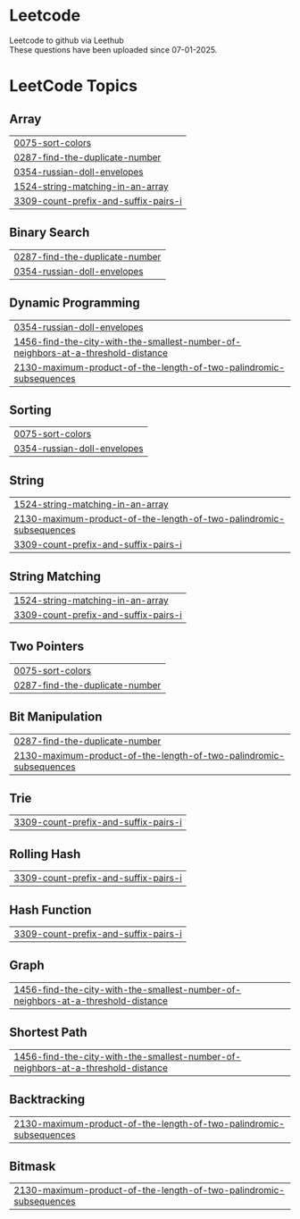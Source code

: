 # Leetcode
Leetcode to github via Leethub
<br> These questions have been uploaded since 07-01-2025.

<!---LeetCode Topics Start-->
# LeetCode Topics
## Array
|  |
| ------- |
| [0075-sort-colors](https://github.com/Aditic1/Leetcode/tree/master/0075-sort-colors) |
| [0287-find-the-duplicate-number](https://github.com/Aditic1/Leetcode/tree/master/0287-find-the-duplicate-number) |
| [0354-russian-doll-envelopes](https://github.com/Aditic1/Leetcode/tree/master/0354-russian-doll-envelopes) |
| [1524-string-matching-in-an-array](https://github.com/Aditic1/Leetcode/tree/master/1524-string-matching-in-an-array) |
| [3309-count-prefix-and-suffix-pairs-i](https://github.com/Aditic1/Leetcode/tree/master/3309-count-prefix-and-suffix-pairs-i) |
## Binary Search
|  |
| ------- |
| [0287-find-the-duplicate-number](https://github.com/Aditic1/Leetcode/tree/master/0287-find-the-duplicate-number) |
| [0354-russian-doll-envelopes](https://github.com/Aditic1/Leetcode/tree/master/0354-russian-doll-envelopes) |
## Dynamic Programming
|  |
| ------- |
| [0354-russian-doll-envelopes](https://github.com/Aditic1/Leetcode/tree/master/0354-russian-doll-envelopes) |
| [1456-find-the-city-with-the-smallest-number-of-neighbors-at-a-threshold-distance](https://github.com/Aditic1/Leetcode/tree/master/1456-find-the-city-with-the-smallest-number-of-neighbors-at-a-threshold-distance) |
| [2130-maximum-product-of-the-length-of-two-palindromic-subsequences](https://github.com/Aditic1/Leetcode/tree/master/2130-maximum-product-of-the-length-of-two-palindromic-subsequences) |
## Sorting
|  |
| ------- |
| [0075-sort-colors](https://github.com/Aditic1/Leetcode/tree/master/0075-sort-colors) |
| [0354-russian-doll-envelopes](https://github.com/Aditic1/Leetcode/tree/master/0354-russian-doll-envelopes) |
## String
|  |
| ------- |
| [1524-string-matching-in-an-array](https://github.com/Aditic1/Leetcode/tree/master/1524-string-matching-in-an-array) |
| [2130-maximum-product-of-the-length-of-two-palindromic-subsequences](https://github.com/Aditic1/Leetcode/tree/master/2130-maximum-product-of-the-length-of-two-palindromic-subsequences) |
| [3309-count-prefix-and-suffix-pairs-i](https://github.com/Aditic1/Leetcode/tree/master/3309-count-prefix-and-suffix-pairs-i) |
## String Matching
|  |
| ------- |
| [1524-string-matching-in-an-array](https://github.com/Aditic1/Leetcode/tree/master/1524-string-matching-in-an-array) |
| [3309-count-prefix-and-suffix-pairs-i](https://github.com/Aditic1/Leetcode/tree/master/3309-count-prefix-and-suffix-pairs-i) |
## Two Pointers
|  |
| ------- |
| [0075-sort-colors](https://github.com/Aditic1/Leetcode/tree/master/0075-sort-colors) |
| [0287-find-the-duplicate-number](https://github.com/Aditic1/Leetcode/tree/master/0287-find-the-duplicate-number) |
## Bit Manipulation
|  |
| ------- |
| [0287-find-the-duplicate-number](https://github.com/Aditic1/Leetcode/tree/master/0287-find-the-duplicate-number) |
| [2130-maximum-product-of-the-length-of-two-palindromic-subsequences](https://github.com/Aditic1/Leetcode/tree/master/2130-maximum-product-of-the-length-of-two-palindromic-subsequences) |
## Trie
|  |
| ------- |
| [3309-count-prefix-and-suffix-pairs-i](https://github.com/Aditic1/Leetcode/tree/master/3309-count-prefix-and-suffix-pairs-i) |
## Rolling Hash
|  |
| ------- |
| [3309-count-prefix-and-suffix-pairs-i](https://github.com/Aditic1/Leetcode/tree/master/3309-count-prefix-and-suffix-pairs-i) |
## Hash Function
|  |
| ------- |
| [3309-count-prefix-and-suffix-pairs-i](https://github.com/Aditic1/Leetcode/tree/master/3309-count-prefix-and-suffix-pairs-i) |
## Graph
|  |
| ------- |
| [1456-find-the-city-with-the-smallest-number-of-neighbors-at-a-threshold-distance](https://github.com/Aditic1/Leetcode/tree/master/1456-find-the-city-with-the-smallest-number-of-neighbors-at-a-threshold-distance) |
## Shortest Path
|  |
| ------- |
| [1456-find-the-city-with-the-smallest-number-of-neighbors-at-a-threshold-distance](https://github.com/Aditic1/Leetcode/tree/master/1456-find-the-city-with-the-smallest-number-of-neighbors-at-a-threshold-distance) |
## Backtracking
|  |
| ------- |
| [2130-maximum-product-of-the-length-of-two-palindromic-subsequences](https://github.com/Aditic1/Leetcode/tree/master/2130-maximum-product-of-the-length-of-two-palindromic-subsequences) |
## Bitmask
|  |
| ------- |
| [2130-maximum-product-of-the-length-of-two-palindromic-subsequences](https://github.com/Aditic1/Leetcode/tree/master/2130-maximum-product-of-the-length-of-two-palindromic-subsequences) |
<!---LeetCode Topics End-->